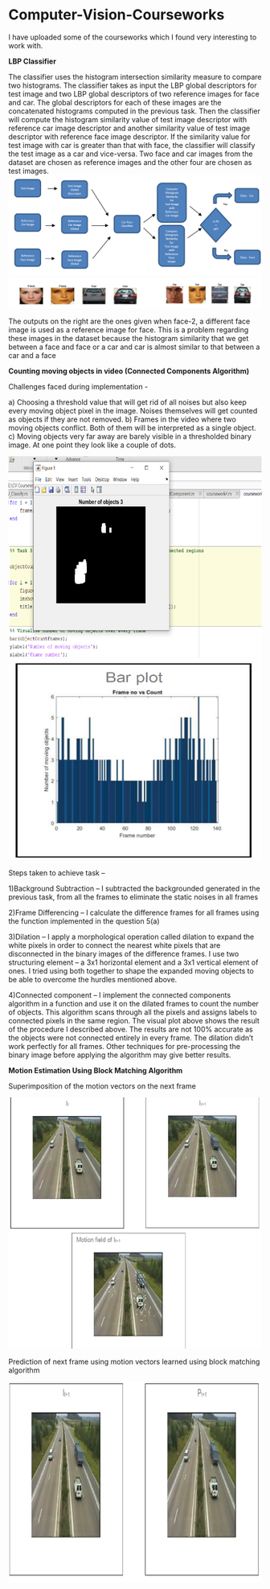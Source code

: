 # Computer-Vision-Courseworks
I have uploaded some of the courseworks which I found very interesting to work with.

<b>LBP Classifier</b>

The classifier uses the histogram intersection similarity measure to compare two histograms. The classifier takes as input the LBP global descriptors for test image and two LBP global descriptors of two reference images for face and car. The global descriptors for each of these images are the concatenated histograms computed in the previous task. Then the classifier will compute the histogram similarity value of test image descriptor with reference car image descriptor and another similarity value of test image descriptor with reference face image descriptor. If the similarity value for test image with car is greater than that with face, the classifier will classify the test image as a car and vice-versa. Two face and car images from the dataset are chosen as reference images and the other four are chosen as test images. 
<img src = 'CVCWScreenshot/LBPClassifier.png'/>
<img src = 'CVCWScreenshot/LBPClassifier2.png'/>

The outputs on the right are the ones given when face-2, a different face image is used as a reference image for face. This is a problem regarding these images in the dataset because the histogram similarity that we get between a face and face or a car and car is almost similar to that between a car and a face

<b>Counting moving objects in video (Connected Components Algorithm)</b> 

Challenges faced during implementation -

a) Choosing a threshold value that will get rid of all noises but also keep every moving object pixel in the image. Noises themselves will get counted as objects if they are not removed.
b) Frames in the video where two moving objects conflict. Both of them will be interpreted as a single object.
c) Moving objects very far away are barely visible in a thresholded binary image. At one point they look like a couple of dots.

<img src = 'CVCWScreenshot/ObjCount1.png' height=400 width=700/>

<img src = 'CVCWScreenshot/ObjCount2.png' height=400 width=600/>

Steps taken to achieve task –

1)Background Subtraction – I subtracted the backgrounded generated in the previous task, from all the frames to eliminate the static noises in all frames

2)Frame Differencing – I calculate the difference frames for all frames using the function implemented in the question 5(a)

3)Dilation – I apply a morphological operation called dilation to expand the white pixels in order to connect the nearest white pixels that are disconnected in the binary images of the difference frames. I use two structuring element – a 3x1 horizontal element and a 3x1 vertical element of ones. I tried using both together to shape the expanded moving objects to be able to overcome the hurdles mentioned above.

4)Connected component – I implement the connected components algorithm in a function and use it on the dilated frames to count the number of objects. This algorithm scans through all the pixels and assigns labels to connected pixels in the same region.
The visual plot above shows the result of the procedure I described above. The results are not 100% accurate as the objects were not connected entirely in every frame. The dilation didn’t work perfectly for all frames. Other techniques for pre-processing the binary image before applying the algorithm may give better results.


<b style="text-align:center;" >Motion Estimation Using Block Matching Algorithm</b>

Superimposition of the motion vectors on the next frame

<img src = 'CVCWScreenshot/Motion1.png' height=500 width=700/>

Prediction of next frame using motion vectors learned using block matching algorithm

<img src = 'CVCWScreenshot/Motion2.png' height=400 width=800/>
